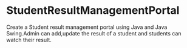 # StudentResultManagementPortal
Create a Student result management portal using Java and Java Swing.Admin can add,update the result of a student and students can watch their result.
